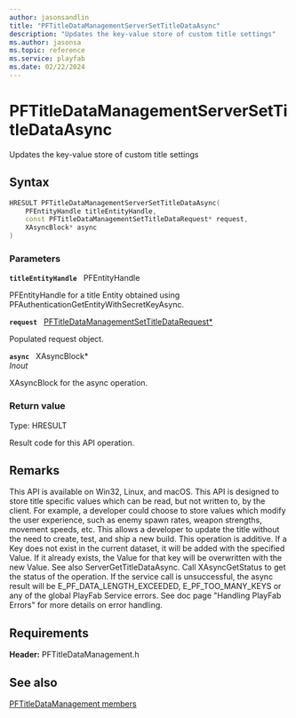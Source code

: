 ```yaml
---
author: jasonsandlin
title: "PFTitleDataManagementServerSetTitleDataAsync"
description: "Updates the key-value store of custom title settings"
ms.author: jasonsa
ms.topic: reference
ms.service: playfab
ms.date: 02/22/2024
---
```


# PFTitleDataManagementServerSetTitleDataAsync  

Updates the key-value store of custom title settings  

## Syntax  
  
```cpp
HRESULT PFTitleDataManagementServerSetTitleDataAsync(  
    PFEntityHandle titleEntityHandle,  
    const PFTitleDataManagementSetTitleDataRequest* request,  
    XAsyncBlock* async  
)  
```  
  
### Parameters  
  
**`titleEntityHandle`** &nbsp; PFEntityHandle  
  
PFEntityHandle for a title Entity obtained using PFAuthenticationGetEntityWithSecretKeyAsync.  
  
**`request`** &nbsp; [PFTitleDataManagementSetTitleDataRequest*](../../pftitledatamanagementtypes/structs/pftitledatamanagementsettitledatarequest.md)  
  
Populated request object.  
  
**`async`** &nbsp; XAsyncBlock*  
*_Inout_*  
  
XAsyncBlock for the async operation.  
  
  
### Return value
Type: HRESULT
  
Result code for this API operation.
  
## Remarks  
  
This API is available on Win32, Linux, and macOS. This API is designed to store title specific values which can be read, but not written to, by the client. For example, a developer could choose to store values which modify the user experience, such as enemy spawn rates, weapon strengths, movement speeds, etc. This allows a developer to update the title without the need to create, test, and ship a new build. This operation is additive. If a Key does not exist in the current dataset, it will be added with the specified Value. If it already exists, the Value for that key will be overwritten with the new Value. See also ServerGetTitleDataAsync. Call XAsyncGetStatus to get the status of the operation. If the service call is unsuccessful, the async result will be E_PF_DATA_LENGTH_EXCEEDED, E_PF_TOO_MANY_KEYS or any of the global PlayFab Service errors. See doc page "Handling PlayFab Errors" for more details on error handling.
  
## Requirements  
  
**Header:** PFTitleDataManagement.h
  
## See also  
[PFTitleDataManagement members](../pftitledatamanagement_members.md)  

  
  
